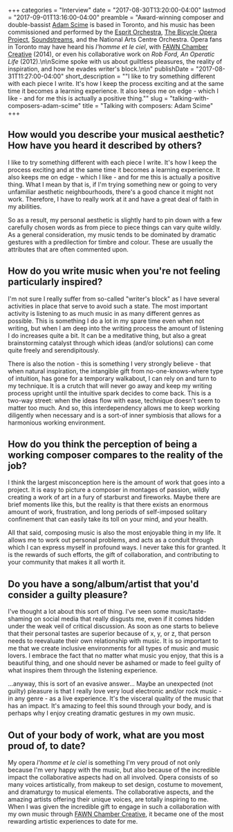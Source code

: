 +++
categories = "Interview"
date = "2017-08-30T13:20:00-04:00"
lastmod = "2017-09-01T13:16:00-04:00"
preamble = "Award-winning composer and double-bassist [Adam Scime](/scene/people/adam-scime/) is based in Toronto, and his music has been commissioned and performed by the [Esprit Orchestra](/scene/companies/esprit-orchestra/), [The Bicycle Opera Project](/scene/companies/the-bicycle-opera-project/), [Soundstreams](/scene/companies/soundstreams/), and the National Arts Centre Orchestra. Opera fans in Toronto may have heard his *l'homme et le ciel*, with [FAWN Chamber Creative](/scene/companies/fawn-chamber-creative/) (2014), or even his collaborative work on *Rob Ford, An Operatic Life* (2012).\n\nScime spoke with us about guiltless pleasures, the reality of inspiration, and how he evades writer's block.\n\n"
publishDate = "2017-08-31T11:27:00-04:00"
short_description = "\"I like to try something different with each piece I write. It's how I keep the process exciting and at the same time it becomes a learning experience. It also keeps me on edge - which I like - and for me this is actually a positive thing.\""
slug = "talking-with-composers-adam-scime"
title = "Talking with composers: Adam Scime"
+++

## How would you describe your musical aesthetic? How have you heard it described by others?

I like to try something different with each piece I write. It's how I keep the process exciting and at the same time it becomes a learning experience. It also keeps me on edge - which I like - and for me this is actually a positive thing. What I mean by that is, if I'm trying something new or going to very unfamiliar aesthetic neighbourhoods, there's a good chance it might not work. Therefore, I have to really work at it and have a great deal of faith in my abilities. 

So as a result, my personal aesthetic is slightly hard to pin down with a few carefully chosen words as from piece to piece things can vary quite wildly. As a general consideration, my music tends to be dominated by dramatic gestures with a predilection for timbre and colour. These are usually the attributes that are often commented upon.

## How do you write music when you're not feeling particularly inspired?

I'm not sure I really suffer from so-called "writer's block" as I have several activities in place that serve to avoid such a state. The most important activity is listening to as much music in as many different genres as possible. This is something I do a lot in my spare time even when not writing, but when I am deep into the writing process the amount of listening I do increases quite a bit. It can be a meditative thing, but also a great brainstorming catalyst through which ideas (and/or solutions) can come quite freely and serendipitously. 

There is also the notion - this is something I very strongly believe - that when natural inspiration, the intangible gift from no-one-knows-where type of intuition, has gone for a temporary walkabout, I can rely on and turn to my technique. It is a crutch that will never go away and keep my writing process upright until the intuitive spark decides to come back. This is a two-way street: when the ideas flow with ease, technique doesn't seem to matter too much. And so, this interdependency allows me to keep working diligently when necessary and is a sort-of inner symbiosis that allows for a harmonious working environment.

## How do you think the perception of being a working composer compares to the reality of the job?

I think the largest misconception here is the amount of work that goes into a project. It is easy to picture a composer in montages of passion, wildly creating a work of art in a fury of starburst and fireworks. Maybe there are brief moments like this, but the reality is that there exists an enormous amount of work, frustration, and long periods of self-imposed solitary confinement that can easily take its toll on your mind, and your health. 

All that said, composing music is also the most enjoyable thing in my life. It allows me to work out personal problems, and acts as a conduit through which I can express myself in profound ways. I never take this for granted. It is the rewards of such efforts, the gift of collaboration, and contributing to your community that makes it all worth it.

## Do you have a song/album/artist that you'd consider a guilty pleasure?

I've thought a lot about this sort of thing. I've seen some music/taste-shaming on social media that really disgusts me, even if it comes hidden under the weak veil of critical discussion. As soon as one starts to believe that their personal tastes are superior because of x, y, or z, that person needs to reevaluate their own relationship with music. It is so important to me that we create inclusive environments for all types of music and music lovers. I embrace the fact that no matter what music you enjoy, that this is a beautiful thing, and one should never be ashamed or made to feel guilty of what inspires them through the listening experience.

...anyway, this is sort of an evasive answer... Maybe an unexpected (not guilty) pleasure is that I really love very loud electronic and/or rock music - in any genre - as a live experience. It's the visceral quality of the music that has an impact. It's amazing to feel this sound through your body, and is perhaps why I enjoy creating dramatic gestures in my own music.

## Out of your body of work, what are you most proud of, to date?

My opera *l'homme et le ciel* is something I'm very proud of not only because I'm very happy with the music, but also because of the incredible impact the collaborative aspects had on all involved. Opera consists of so many voices artistically, from makeup to set design, costume to movement, and dramaturgy to musical elements. The collaborative aspects, and the amazing artists offering their unique voices, are totally inspiring to me. When I was given the incredible gift to engage in such a collaboration with my own music through [FAWN Chamber Creative](/scene/companies/fawn-chamber-creative/), it became one of the most rewarding artistic experiences to date for me.
